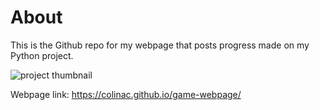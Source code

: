 # About

This is the Github repo for my webpage that posts progress made on my Python project.

![project thumbnail](thumbnail.gif)

Webpage link: https://colinac.github.io/game-webpage/